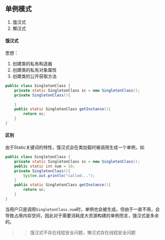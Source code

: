 ## 单例模式
1. 饿汉式
2. 懒汉式

#### 饿汉式
思想：
1. 创建类的私有构造器
2. 创建类的私有对象属性
3. 创建类的公开获取方法

```java
public class SingletonClass {  
    private static SingletonClass sc = new SingletonClass();  
    private SingletonClass(){  
  
    }  
    public static SingletonClass getInstance(){  
        return sc;  
    }  
}
```

#### 区别
由于Static关键词的特性，饿汉式会在类加载时被调用生成一个单例，如
```java
public class SingletonClass {  
    private static SingletonClass sc = new SingletonClass();  
    public static int num = 10;  
    private SingletonClass(){  
        System.out.println("called...");  
    }  
    public static SingletonClass getInstance(){  
        return sc;  
    }  
}
```
当用户只是调用`SingletonClass.num`时，单例也会被生成，但由于一直不用，会导致占用内存空间，因此对于需要消耗庞大资源构建的单例而言，饿汉式是多余的。

>> 饿汉式不存在线程安全问题，懒汉式存在线程安全问题